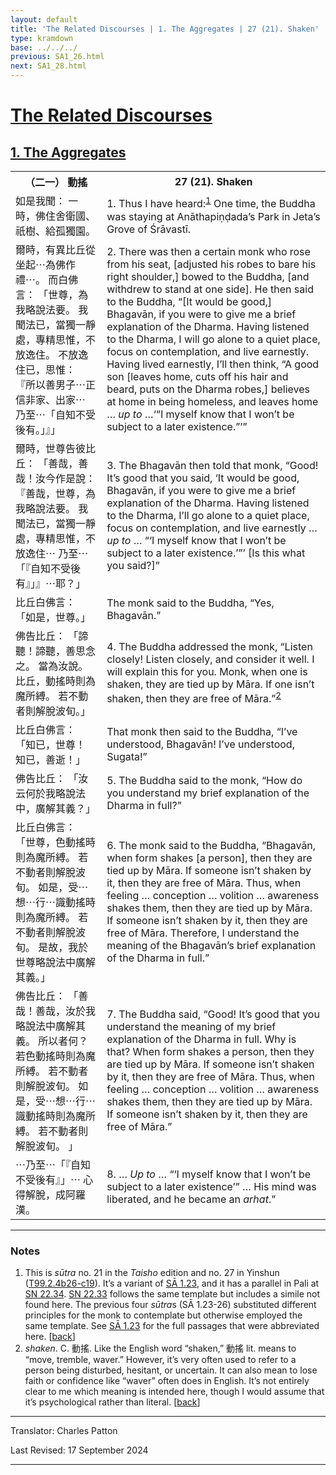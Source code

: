 ```yaml
---
layout: default
title: 'The Related Discourses | 1. The Aggregates | 27 (21). Shaken'
type: kramdown
base: ../../../
previous: SA1_26.html
next: SA1_28.html
---
```


<h1><a href='../index.html'>The Related Discourses</a></h1>
<h2><a href='index.html'>1. The Aggregates</a></h2>

<table class="trans">
  <th class='ch'>（二一） 動搖</th>
  <th class='en'>27 (21). Shaken</th>
  <tr>
    <td title='t99.2.4b26'>如是我聞： 一時，佛住舍衛國、祇樹、給孤獨園。</td>
    <td id='p1'>1. Thus I have heard:<sup id="ref1"><a href="#n1">1</a></sup> One time, the Buddha was staying at Anāthapiṇḍada’s Park in Jeta’s Grove of Śrāvastī.</td>
  </tr>
  <tr>
    <td title='t99.2.4b27'>爾時，有異比丘從坐起⋯為佛作禮⋯。 而白佛言： 「世尊，為我略說法要。 我聞法已，當獨一靜處，專精思惟，不放逸住。 不放逸住已，思惟： 『所以善男子⋯正信非家、出家⋯ 乃至⋯「自知不受後有。」』」</td>
    <td id='p2'>2. There was then a certain monk who rose from his seat, [adjusted his robes to bare his right shoulder,] bowed to the Buddha, [and withdrew to stand at one side]. He then said to the Buddha, “[It would be good,] Bhagavān, if you were to give me a brief explanation of the Dharma. Having listened to the Dharma, I will go alone to a quiet place, focus on contemplation, and live earnestly. Having lived earnestly, I’ll then think, “A good son [leaves home, cuts off his hair and beard, puts on the Dharma robes,] believes at home in being homeless, and leaves home … <em>up to</em> …‘“I myself know that I won’t be subject to a later existence.”’”</td>
  </tr>
  <tr>
    <td title='t99.2.4c2'>爾時，世尊告彼比丘： 「善哉，善哉！汝今作是說： 『善哉，世尊，為我略說法要。 我聞法已，當獨一靜處，專精思惟，不放逸住⋯ 乃至⋯「『自知不受後有』」』⋯耶？」</td>
    <td id='p3'>3. The Bhagavān then told that monk, “Good! It’s good that you said, ‘It would be good, Bhagavān, if you were to give me a brief explanation of the Dharma. Having listened to the Dharma, I’ll go alone to a quiet place, focus on contemplation, and live earnestly … <em>up to</em> … “‘I myself know that I won’t be subject to a later existence.’”’ [Is this what you said?]”</td>
  </tr>
  <tr>
    <td title='t99.2.4c5'>比丘白佛言： 「如是，世尊。」</td>
    <td>The monk said to the Buddha, “Yes, Bhagavān.”</td>
  </tr>
  <tr>
    <td title='t99.2.4c6'>佛告比丘： 「諦聽！諦聽，善思念之。 當為汝說。 比丘，動搖時則為魔所縛。 若不動者則解脫波旬。」</td>
    <td id='p4'>4. The Buddha addressed the monk, “Listen closely! Listen closely, and consider it well. I will explain this for you. Monk, when one is shaken, they are tied up by Māra. If one isn’t shaken, then they are free of Māra.”<sup id="ref2"><a href="#n2">2</a></sup></td>
  </tr>
  <tr>
    <td title='t99.2.4c8'>比丘白佛言： 「知已，世尊！ 知已，善逝！」</td>
    <td>That monk then said to the Buddha, “I’ve understood, Bhagavān! I’ve understood, Sugata!”</td>
  </tr>
  <tr>
    <td title='t99.2.4c9'>佛告比丘： 「汝云何於我略說法中，廣解其義？」</td>
    <td id='p5'>5. The Buddha said to the monk, “How do you understand my brief explanation of the Dharma in full?”</td>
  </tr>
  <tr>
    <td title='t99.2.4c10'>比丘白佛言： 「世尊，色動搖時則為魔所縛。 若不動者則解脫波旬。 如是，受⋯想⋯行⋯識動搖時則為魔所縛。 若不動者則解脫波旬。 是故，我於世尊略說法中廣解其義。」</td>
    <td id='p6'>6. The monk said to the Buddha, “Bhagavān, when form shakes [a person], then they are tied up by Māra. If someone isn’t shaken by it, then they are free of Māra. Thus, when feeling … conception … volition … awareness shakes them, then they are tied up by Māra. If someone isn’t shaken by it, then they are free of Māra. Therefore, I understand the meaning of the Bhagavān’s brief explanation of the Dharma in full.”</td>
  </tr>
  <tr>
    <td title='t99.2.4c14'>佛告比丘： 「善哉！善哉，汝於我略說法中廣解其義。 所以者何？ 若色動搖時則為魔所縛。 若不動者則解脫波旬。 如是，受⋯想⋯行⋯識動搖時則為魔所縛。 若不動者則解脫波旬。 」</td>
    <td id='p7'>7. The Buddha said, “Good! It’s good that you understand the meaning of my brief explanation of the Dharma in full. Why is that? When form shakes a person, then they are tied up by Māra. If someone isn’t shaken by it, then they are free of Māra. Thus, when feeling … conception … volition … awareness shakes them, then they are tied up by Māra. If someone isn’t shaken by it, then they are free of Māra.”</td>
  </tr>
  <tr>
    <td title='t99.2.4c18'>⋯乃至⋯「『自知不受後有』」⋯ 心得解脫，成阿羅漢。</td>
    <td id='p8'>8. … <em>Up to</em> … “‘I myself know that I won’t be subject to a later existence’” … His mind was liberated, and he became an <em>arhat</em>.”</td>
  </tr>
</table>

<hr/>

<h3 id="notes">Notes</h3>

<ol>
<li id="n1">This is <em>sūtra</em> no. 21 in the <cite>Taisho</cite> edition and no. 27 in Yinshun (<a href="https://cbetaonline.dila.edu.tw/zh/T02n0099_p0004b26" target="_blank">T99.2.4b26-c19</a>). It’s a variant of <a href="SA1_23.html" target="_blank">SĀ 1.23</a>, and it has a parallel in Pali at <a href="https://suttacentral.net/sn22.34" target="_blank">SN 22.34</a>. <a href="https://suttacentral.net/sn22.33" target="_blank">SN 22.33</a> follows the same template but includes a simile not found here. The previous four <em>sūtra</em>s (SĀ 1.23-26) substituted different principles for the monk to contemplate but otherwise employed the same template. See <a href="../01/SA1_23.html" target="_blank">SĀ 1.23</a> for the full passages that were abbreviated here. [<a href="#ref1">back</a>]</li>
<li id="n2"><em>shaken</em>. C. 動搖. Like the English word “shaken,” 動搖 lit. means to “move, tremble, waver.” However, it’s very often used to refer to a person being disturbed, hesitant, or uncertain.   It can also mean to lose faith or confidence like “waver” often does in English. It’s not entirely clear to me which meaning is intended here, though I would assume that it’s psychological rather than literal. [<a href="#ref2">back</a>]</li>
</ol>
<hr/>

<p class="translator">Translator: Charles Patton</p>
<p class='revised'>Last Revised: 17 September 2024</p>

<hr/>